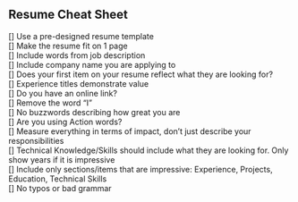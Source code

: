 **Resume Cheat Sheet**
---------------

[] Use a pre-designed resume template    
[] Make the resume fit on 1 page   
[] Include words from job description  
[] Include company name you are applying to  
[] Does your first item on your resume reflect what they are looking for?  
[] Experience titles demonstrate value  
[] Do you have an online link?  
[] Remove the word “I”  
[] No buzzwords describing how great you are  
[] Are you using Action words?  
[] Measure everything in terms of impact, don’t just describe your responsibilities  
[] Technical Knowledge/Skills should include what they are looking for. Only show years if it is impressive  
[] Include only sections/items that are impressive: Experience, Projects, Education, Technical Skills  
[] No typos or bad grammar 
